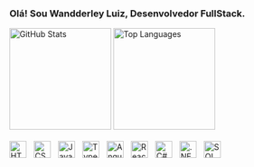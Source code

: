 ### Olá! Sou Wandderley Luiz, **Desenvolvedor FullStack**.

<div>
  <img alt="GitHub Stats" height="180em" src="https://github-readme-stats.vercel.app/api?username=wandderley&show_icons=true&theme=dracula&include_all_commits=true&locale=pt-br&year=2025" />
  <img alt="Top Languages" height="180em" src="https://github-readme-stats.vercel.app/api/top-langs/?username=wandderley&theme=dracula&layout=compact&custom_title=Tecnologias&langs_count=9&year=2025" />
</div>

<div style="display: inline_block"><br/>
    <img align="left" alt="HTML" title="HTML" width="30px" style="padding-right: 10px;" src="https://cdn.jsdelivr.net/gh/devicons/devicon@latest/icons/html5/html5-original.svg" />
    <img align="left" alt="CSS" title="CSS" width="30px" style="padding-right: 10px;" src="https://cdn.jsdelivr.net/gh/devicons/devicon@latest/icons/css3/css3-original.svg" />
    <img align="left" alt="JavaScript" title="JavaScript" width="30px" style="padding-right: 10px;" src="https://cdn.jsdelivr.net/gh/devicons/devicon@latest/icons/javascript/javascript-original.svg" />
    <img align="left" alt="TypeScript" title="TypeScript" width="30px" style="padding-right: 10px;" src="https://cdn.jsdelivr.net/gh/devicons/devicon@latest/icons/typescript/typescript-original.svg" />
    <img align="left" alt="Angular" title="Angular" width="30px" style="padding-right: 10px;" src="https://cdn.jsdelivr.net/gh/devicons/devicon@latest/icons/angularjs/angularjs-original.svg" />
    <img align="left" alt="React" title="React" width="30px" style="padding-right: 10px;" src="https://cdn.jsdelivr.net/gh/devicons/devicon@latest/icons/react/react-original.svg" />
    <img align="left" alt="C#" title="C#" width="30px" style="padding-right: 10px;" src="https://cdn.jsdelivr.net/gh/devicons/devicon@latest/icons/csharp/csharp-original.svg" />
    <img align="left" alt=".NET" title=".NET" width="30px" style="padding-right: 10px;" src="https://cdn.simpleicons.org/dotnet/512BD4" />
    <img align="left" alt="SQL" title="SQL" width="30px" style="padding-right: 10px;" src="https://cdn.jsdelivr.net/gh/devicons/devicon@latest/icons/mysql/mysql-original.svg" />
</div>
